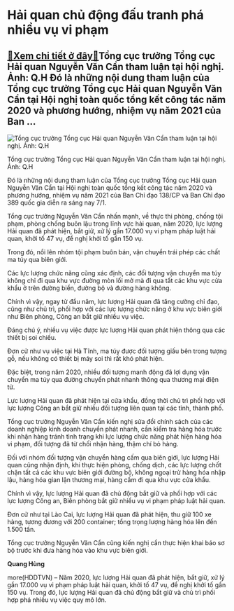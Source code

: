 Hải quan chủ động đấu tranh phá nhiều vụ vi phạm
================================================

[:gift:Xem chi tiết ở đây:gift:](https://hddtvn.com/hai-quan-chu-dong-dau-tranh-pha-nhieu-vu-vi-pham/)Tổng cục trưởng Tổng cục Hải quan Nguyễn Văn Cẩn tham luận tại hội nghị. Ảnh: Q.H Đó là những nội dung tham luận của Tổng cục trưởng Tổng cục Hải quan Nguyễn Văn Cẩn tại Hội nghị toàn quốc tổng kết công tác năm 2020 và phương hướng, nhiệm vụ năm 2021 của Ban …
--------------------------------------------------------------------------------------------------------------------------------------------------------------------------------------------------------------------------------------------------------------------





![Tổng cục trưởng Tổng cục Hải quan Nguyễn Văn Cẩn tham luận tại hội nghị. Ảnh: Q.H](https://hddtvn.com/wp-content/uploads/2021/01/2158_IMG_0671_2.jpg "Tổng cục trưởng Tổng cục Hải quan Nguyễn Văn Cẩn tham luận tại hội nghị. Ảnh: Q.H")


Tổng cục trưởng Tổng cục Hải quan Nguyễn Văn Cẩn tham luận tại hội nghị. Ảnh: Q.H



Đó là những nội dung tham luận của Tổng cục trưởng Tổng cục Hải quan Nguyễn Văn Cẩn tại Hội nghị toàn quốc tổng kết công tác năm 2020 và phương hướng, nhiệm vụ năm 2021 của Ban Chỉ đạo 138/CP và Ban Chỉ đạo 389 quốc gia diễn ra sáng nay 7/1.


Tổng cục trưởng Nguyễn Văn Cẩn nhấn mạnh, về thực thi phòng, chống tội phạm, phòng chống buôn lậu trong lĩnh vực hải quan, năm 2020, lực lượng Hải quan đã phát hiện, bắt giữ, xử lý gần 17.000 vụ vi phạm pháp luật hải quan, khởi tố 47 vụ, đề nghị khởi tố gần 150 vụ.


Trong đó, nổi lên nhóm tội phạm buôn bán, vận chuyển trái phép các chất ma túy qua biên giới.


Các lực lượng chức năng cũng xác định, các đối tượng vận chuyển ma túy không chỉ đi qua khu vực đường mòn lối mở mà đi qua tất các khu vực cửa khẩu ở trên đường biển, đường bộ và đường hàng không.


Chính vì vậy, ngay từ đầu năm, lực lượng Hải quan đã tăng cường chỉ đạo, cũng như chủ trì, phối hợp với các lực lượng chức năng ở khu vực biên giới như Biên phòng, Công an bắt giữ nhiều vụ việc.


Đáng chú ý, nhiều vụ việc được lực lượng Hải quan phát hiện thông qua các thiết bị soi chiếu.


Đơn cử như vụ việc tại Hà Tĩnh, ma túy được đối tượng giấu bên trong tượng gỗ, nếu không có thiết bị máy soi thì rất khó phát hiện.


Đặc biệt, trong năm 2020, nhiều đối tượng manh động đã lợi dụng vận chuyển ma túy qua đường chuyển phát nhanh thông qua thương mại điện tử.


Lực lượng Hải quan đã phát hiện tại cửa khẩu, đồng thời chủ trì phối hợp với lực lượng Công an bắt giữ nhiều đối tượng liên quan tại các tỉnh, thành phố.


Tổng cục trưởng Nguyễn Văn Cẩn kiến nghị sửa đổi chính sách của các doanh nghiệp kinh doanh chuyển phát nhanh, cần kiểm tra hàng hóa trước khi nhận hàng tránh tình trạng khi lực lượng chức năng phát hiện hàng hóa vi phạm, đối tượng đã từ chối nhận hàng, thậm chí bỏ hàng.


Đối với nhóm đối tượng vận chuyển hàng cấm qua biên giới, lực lượng Hải quan cũng nhận định, khi thực hiện phòng, chống dịch, các lực lượng chốt chặn tất cả các khu vực biên giới đường bộ, không ngoại trừ hàng hóa nhập lậu, hàng hóa gian lận thương mại, hàng cấm đi qua khu vực cửa khẩu.


Chính vì vậy, lực lượng Hải quan đã chủ động bắt giữ và phối hợp với các lực lượng Công an, Biên phòng bắt giữ nhiều vụ vi phạm pháp luật hải quan.


Đơn cử như tại Lào Cai, lực lượng Hải quan đã phát hiện, thu giữ 100 xe hàng, tương đương với 200 container; tổng trọng lượng hàng hóa lên đến 1.500 tấn.


Tổng cục trưởng Nguyễn Văn Cẩn cũng kiến nghị cần thực hiện khai báo sơ bộ trước khi đưa hàng hóa vào khu vực biên giới.




**Quang Hùng**



more(HDDTVN) – Năm 2020, lực lượng Hải quan đã phát hiện, bắt giữ, xử lý gần 17.000 vụ vi phạm pháp luật hải quan, khởi tố 47 vụ, đề nghị khởi tố gần 150 vụ. Trong đó, lực lượng Hải quan đã chủ động bắt giữ và chủ trì phối hợp phá nhiều vụ việc quy mô lớn.

